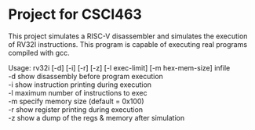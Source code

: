# Project for CSCI463

This project simulates a RISC-V disassembler and simulates the execution of RV32I instructions. This program is capable of executing real programs compiled with gcc.

Usage: rv32i [-d] [-i] [-r] [-z] [-l exec-limit] [-m hex-mem-size] infile <br />
    -d show disassembly before program execution <br />
    -i show instruction printing during execution<br />
    -l maximum number of instructions to exec<br />
    -m specify memory size (default = 0x100)<br />
    -r show register printing during execution<br />
    -z show a dump of the regs & memory after simulation<br />
